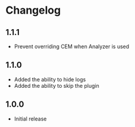 # Changelog

## 1.1.1

- Prevent overriding CEM when Analyzer is used

## 1.1.0

- Added the ability to hide logs
- Added the ability to skip the plugin

## 1.0.0

- Initial release
